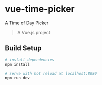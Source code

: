 # vue-time-picker

A Time of Day Picker

> A Vue.js project

## Build Setup

``` bash
# install dependencies
npm install

# serve with hot reload at localhost:8080
npm run dev
```

